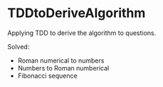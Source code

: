 # TDDtoDeriveAlgorithm
Applying TDD to derive the algorithm to questions.

Solved:
- Roman numerical to numbers
- Numbers to Roman numberical
- Fibonacci sequence
